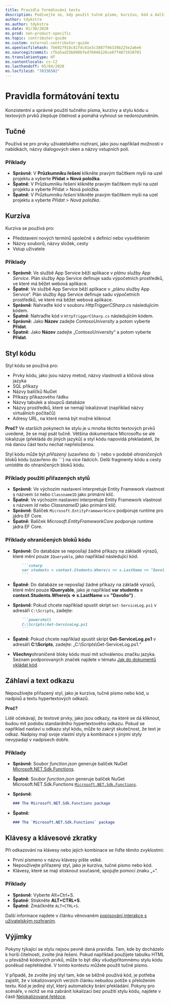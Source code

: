 ```yaml
---
title: Pravidla formátování textu
description: Podívejte se, kdy použít tučné písmo, kurzívu, kód a další styly textu v článcích publikovaných na webu docs.microsoft.com.
author: tdykstra
ms.author: tdykstra
ms.date: 01/30/2020
ms.prod: non-product-specific
ms.topic: contributor-guide
ms.custom: external-contributor-guide
ms.openlocfilehash: 7b6927918c81fdc41e3c3887f94339b225e2a6e6
ms.sourcegitcommit: cfba5ad25b898bfed76046126ce8ff4871910701
ms.translationtype: HT
ms.contentlocale: cs-CZ
ms.lasthandoff: 05/04/2020
ms.locfileid: "78336502"
---
```

# <a name="text-formatting-guidelines"></a>Pravidla formátování textu

Konzistentní a správné použití tučného písma, kurzívy a stylu kódu u textových prvků zlepšuje čitelnost a pomáhá vyhnout se nedorozuměním.

## <a name="bold"></a>Tučné

Používá se pro prvky uživatelského rozhraní, jako jsou například možnosti v nabídkách, názvy dialogových oken a názvy vstupních polí.

### <a name="examples"></a>Příklady

* **Správně**: V **Průzkumníku řešení** klikněte pravým tlačítkem myši na uzel projektu a vyberte **Přidat > Nová položka**.
* **Špatně**: V Průzkumníku řešení klikněte pravým tlačítkem myši na uzel projektu a vyberte Přidat > Nová položka.
* **Špatně**: V *Průzkumníku řešení* klikněte pravým tlačítkem myši na uzel projektu a vyberte *Přidat > Nová položka*.

## <a name="italics"></a>Kurzíva

Kurzíva se používá pro:

* Představení nových termínů společně s definicí nebo vysvětlením
* Názvy souborů, názvy složek, cesty
* Vstup uživatele

### <a name="examples"></a>Příklady

* **Správně**: Ve službě App Service běží aplikace v *plánu služby App Service*. Plán služby App Service definuje sadu výpočetních prostředků, ve které má běžet webová aplikace.
* **Špatně**: Ve službě App Service běží aplikace v „plánu služby App Service“. Plán služby App Service definuje sadu výpočetních prostředků, ve které má běžet webová aplikace.
* **Správně**: Nahraďte kód v souboru *HttpTriggerCSharp.cs* následujícím kódem.
* **Špatně**: Nahraďte kód v `HttpTriggerCSharp.cs` následujícím kódem.
* **Správně**: Jako **Název** zadejte *ContosoUniversity* a potom vyberte **Přidat**.
* **Špatně**: Jako **Název** zadejte „ContosoUniversity“ a potom vyberte **Přidat**.

## <a name="code-style"></a>Styl kódu

Styl kódu se používá pro:

* Prvky kódu, jako jsou názvy metod, názvy vlastností a klíčová slova jazyka
* SQL příkazy
* Názvy balíčků NuGet
* Příkazy příkazového řádku
* Názvy tabulek a sloupců databáze
* Názvy prostředků, které se nemají lokalizovat (například názvy virtuálních počítačů)
* Adresy URL, na které nemá být možné kliknout

**Proč?** Ve starších pokynech ke stylu je u mnoha těchto textových prvků uvedené, že se mají psát tučně. Většina dokumentace Microsoftu se ale lokalizuje (překládá do jiných jazyků) a styl kódu napovídá překladateli, že má danou část textu nechat nepřeloženou.

Styl kódu může být *přiřazený* (uzavřeno do \`) nebo v podobě *ohraničených* bloků kódu (uzavřeno do \`\`\`) na více řádcích. Delší fragmenty kódu a cesty umístěte do ohraničených bloků kódu.

### <a name="examples-using-inline-styles"></a>Příklady použití přiřazených stylů

* **Správně**: Ve výchozím nastavení interpretuje Entity Framework vlastnost s názvem `Id` nebo `ClassnameID` jako primární klíč.
* **Špatně**: Ve výchozím nastavení interpretuje Entity Framework vlastnost s názvem *Id* nebo *ClassnameID* jako primární klíč.
* **Správně**: Balíček `Microsoft.EntityFrameworkCore` podporuje runtime pro jádro EF Core.
* **Špatně**: Balíček *Microsoft.EntityFrameworkCore* podporuje runtime jádra EF Core.

### <a name="examples-of-fenced-code-blocks"></a>Příklady ohraničených bloků kódu

* **Správně**: Do databáze se neposílají žádné příkazy na základě výrazů, které mění pouze `IQueryable`, jako například následující kód:

  ```markdown
      ```csharp
      var students = context.Students.Where(s => s.LastName == "Davolio")
      ```
  ```

* **Špatně**: Do databáze se neposílají žádné příkazy na základě výrazů, které mění pouze **IQueryable**, jako je například **var students = context.Students.Where(s => s.LastName == "Davolio")** .

* **Správně**: Pokud chcete například spustit skript `Get-ServiceLog.ps1` v adresáři `C:\Scripts`, zadejte:

  ```markdown
      ```powershell
      C:\Scripts\Get-ServiceLog.ps1
      ```
  ```

* **Špatně**: Pokud chcete například spustit skript **Get-ServiceLog.ps1** v adresáři **C:\Scripts**, zadejte: „C:\Scripts\Get-ServiceLog.ps1.“

* **Všechny**ohraničené bloky kódu musí mít schválenou značku jazyka. Seznam podporovaných značek najdete v tématu [Jak do dokumentů vkládat kód](./code-in-docs.md#supported-languages).

## <a name="headings-and-link-text"></a>Záhlaví a text odkazu

Nepoužívejte přiřazený styl, jako je kurzíva, tučné písmo nebo kód, u nadpisů a textu hypertextových odkazů.

**Proč?**

Lidé očekávají, že textové prvky, jako jsou odkazy, na které se dá kliknout, budou mít podobu standardního hypertextového odkazu. Pokud se například nastaví u odkazu styl kódu, může to zakrýt skutečnost, že text je odkaz. Nadpisy mají svoje vlastní styly a kombinace s jinými styly nevypadají v nadpisech dobře.

### <a name="examples"></a>Příklady

* **Správně**: Soubor *function.json* generuje balíček NuGet [Microsoft.NET.Sdk.Functions](http://www.nuget.org/packages/Microsoft.NET.Sdk.Functions).
* **Špatně**: Soubor *function.json* generuje balíček NuGet Microsoft.NET.Sdk.Functions [`Microsoft.NET.Sdk.Functions`](http://www.nuget.org/packages/Microsoft.NET.Sdk.Functions).

* **Správně**:

  ```markdown
  ### The Microsoft.NET.Sdk.Functions package
  ```

* **Špatně**:

  ```markdown
  ### The `Microsoft.NET.Sdk.Functions` package
  ```

## <a name="keys-and-keyboard-shortcuts"></a>Klávesy a klávesové zkratky

Při odkazování na klávesy nebo jejich kombinace se řiďte těmito zvyklostmi:

* První písmeno v názvu klávesy pište velké.
* Nepoužívejte přiřazený styl, jako je kurzíva, tučné písmo nebo kód.
* Klávesy, které se mají stisknout současně, spojujte pomocí znaku „+“.

### <a name="examples"></a>Příklady

* **Správně**: Vyberte Alt+Ctrl+S.
* **Špatně**: Stiskněte **ALT+CTRL+S**.
* **Špatně**: Zmáčkněte `ALT+CTRL+S`.

Další informace najdete v článku věnovaném [popisování interakce s uživatelským rozhraním](https://styleguides.azurewebsites.net/StyleGuide/Read?id=2700&topicid=26472).

## <a name="exceptions"></a>Výjimky

Pokyny týkající se stylu nejsou pevně daná pravidla. Tam, kde by docházelo k horší čitelnosti, zvolte jiná řešení. Pokud například použijete tabulku HTML u převážně kódových prvků, může to být díky všudypřítomnému stylu kódu poněkud nepřehledné. V tomto kontextu můžete použít tučné písmo.

V případě, že zvolíte jiný styl tam, kde se běžně používá kód, je potřeba zajistit, že v lokalizovaných verzích článku nebudou potíže s přeložením textu. Kód je jediný styl, který automaticky brání překládání. Pokyny pro scénáře, v nichž se má zabránit lokalizaci bez použití stylu kódu, najdete v části [Nelokalizované řetězce](markdown-reference.md#non-localized-strings).
